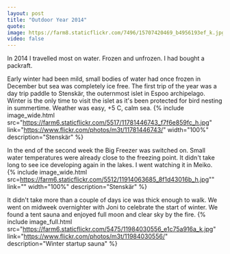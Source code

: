 ```yaml
---
layout: post
title: "Outdoor Year 2014"
quote: 
image: https://farm8.staticflickr.com/7496/15707420469_b4956193ef_k.jpg
video: false
---
```


In 2014 I travelled most on water. Frozen and unfrozen. I had bought a packraft.

Early winter had been mild, small bodies of water had once frozen in December but sea was completely ice free. 
The first trip of the year was a day trip paddle to Stenskär, the outernmost islet in Espoo archipelago. 
Winter is the only time to visit the islet as it's been protected for bird nesting in summertime. 
Weather was easy, +5 C, calm sea. 
{% include image_wide.html src="https://farm6.staticflickr.com/5517/11781446743_f7f6e859fc_h.jpg" link="https://www.flickr.com/photos/m3t/11781446743/" width="100%" description="Stenskär" %}

In the end of the second week the Big Freezer was switched on. Small water temperatures were already close to the freezing point. 
It didn't take long to see ice developing again in the lakes. I went watching it in Meiko.  
{% include image_wide.html src=https://farm6.staticflickr.com/5512/11914063685_8f1d43016b_h.jpg"" link="" width="100%" description="Stenskär" %}

It didn't take more than a couple of days ice was thick enough to walk. We went on midweek overnighter with Joni to celebrate the start of winter. 
We found a tent sauna and enjoyed full moon and clear sky by the fire. 
{% include image_full.html src="https://farm6.staticflickr.com/5475/11984030556_e1c75a916a_k.jpg" link="https://www.flickr.com/photos/m3t/11984030556/" description="Winter startup sauna" %}
